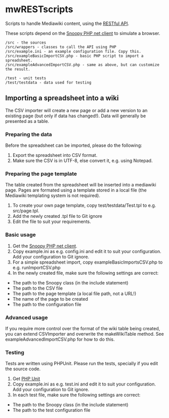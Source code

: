 # mwRESTscripts
Scripts to handle Mediawiki content, using the [RESTful API](http://www.mediawiki.org/wiki/API:Main_page).

These scripts depend on the [Snoopy PHP net client](http://sourceforge.net/projects/snoopy/) to simulate a browser.

```
/src - the sources
/src/wrappers - classes to call the API using PHP
/src/example.ini - an example configuration file. Copy this.
/src/exampleBasicImportCSV.php - basic PHP script to import a spreadsheet.
/src/exampleAdvancedImportCSV.php - same as above, but can customize the result.

/test - unit tests 
/test/testdata - data used for testing
```

## Importing a spreadsheet into a wiki
The CSV importer will create a new page or add a new version to an existing page (but only if data has changed!).
Data will generally be presented as a table.

### Preparing the data
Before the spreadsheet can be imported, please do the following:

1. Export the spreadsheet into CSV format.
2. Make sure the CSV is in UTF-8, else convert it, e.g. using Notepad.

### Preparing the page template
The table created from the spreadsheet will be inserted into a mediawiki page. 
Pages are formated using a template stored in a local file (the Mediawiki templating system is not required).

1. To create your own page template, copy test/testdata/Test.tpl to e.g. src/page.tpl.
2. Add the newly created .tpl file to Git ignore
3. Edit the file to suit your requirements. 

### Basic usage
1. Get the [Snoopy PHP net client](http://sourceforge.net/projects/snoopy/). 
2. Copy example.ini as e.g. config.ini and edit it to suit your configuration. Add your configuration to Git ignore.
3. For a simple spreadsheet import, copy exampleBasicImportsCSV.php to e.g. runImportCSV.php
4. In the newly created file, make sure the following settings are correct:
  * The path to the Snoopy class (in the include statement)
  * The path to the CSV file
  * The path to the page template (a local file path, not a URL!)
  * The name of the page to be created
  * The path to the configuration file
  
### Advanced usage
If you require more control over the format of the wiki table being created, you can extend CSVImporter and overwrite the makeWikiTable method. 
See exampleAdvancedImportCSV.php for how to do this.

### Testing
Tests are written using PHPUnit. Please run the tests, specially if you edit the source code.

1. Get [PHP Unit](https://phpunit.de/)
2. Copy example.ini as e.g. test.ini and edit it to suit your configuration. Add your configuration to Git ignore.
4. In each test file, make sure the following settings are correct:
  * The path to the Snoopy class (in the include statement)
  * The path to the test configuration file
